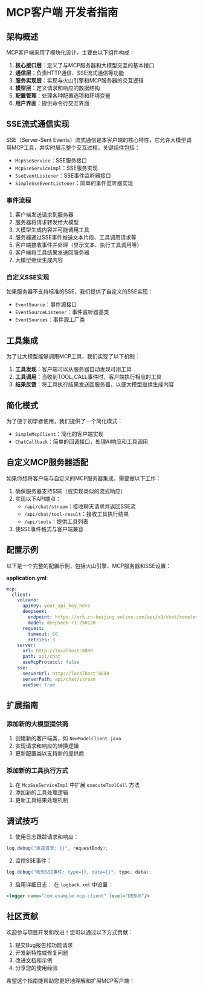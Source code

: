 # MCP客户端 开发者指南

## 架构概述

MCP客户端采用了模块化设计，主要由以下组件构成：

1. **核心接口层**：定义了与MCP服务器和大模型交互的基本接口
2. **通信层**：负责HTTP通信、SSE流式通信等功能
3. **服务实现层**：实现与火山引擎和MCP服务器的交互逻辑
4. **模型层**：定义请求和响应的数据结构
5. **配置管理**：处理各种配置选项和环境变量
6. **用户界面**：提供命令行交互界面

## SSE流式通信实现

SSE（Server-Sent Events）流式通信是本客户端的核心特性，它允许大模型调用MCP工具，并实时展示整个交互过程。关键组件包括：

- `McpSseService`：SSE服务接口
- `McpSseServiceImpl`：SSE服务实现
- `SseEventListener`：SSE事件监听器接口
- `SimpleSseEventListener`：简单的事件监听器实现

### 事件流程

1. 客户端发送请求到服务器
2. 服务器将请求转发给大模型
3. 大模型生成内容并可能调用工具
4. 服务器通过SSE事件推送文本片段、工具调用请求等
5. 客户端接收事件并处理（显示文本、执行工具调用等）
6. 客户端将工具结果发送回服务器
7. 大模型继续生成内容

### 自定义SSE实现

如果服务器不支持标准的SSE，我们提供了自定义的SSE实现：

- `EventSource`：事件源接口
- `EventSourceListener`：事件监听器基类
- `EventSources`：事件源工厂类

## 工具集成

为了让大模型能够调用MCP工具，我们实现了以下机制：

1. **工具发现**：客户端可以从服务器自动发现可用工具
2. **工具调用**：当收到TOOL_CALL事件时，客户端执行相应的工具
3. **结果反馈**：将工具执行结果发送回服务器，以便大模型继续生成内容

## 简化模式

为了便于初学者使用，我们提供了一个简化模式：

- `SimpleMcpClient`：简化的客户端实现
- `ChatCallback`：简单的回调接口，处理AI响应和工具调用

## 自定义MCP服务器适配

如果你想将客户端与自定义的MCP服务器集成，需要做以下工作：

1. 确保服务器支持SSE（或实现类似的流式响应）
2. 实现以下API端点：
   - `/api/chat/stream`：接收聊天请求并返回SSE流
   - `/api/chat/tool-result`：接收工具执行结果
   - `/api/tools`：提供工具列表
3. 使SSE事件格式与客户端兼容

## 配置示例

以下是一个完整的配置示例，包括火山引擎、MCP服务器和SSE设置：

**application.yml**:
```yaml
mcp:
  client:
    volcano:
      apiKey: your_api_key_here
      deepseek:
        endpoint: https://ark.cn-beijing.volces.com/api/v3/chat/completions
        model: deepseek-r1-250120
      request:
        timeout: 60
        retries: 3
    server:
      url: http://localhost:8080
      path: api/chat
      useMcpProtocol: false
    sse:
      serverUrl: http://localhost:8080
      serverPath: api/chat/stream
      useSse: true
```

## 扩展指南

### 添加新的大模型提供商

1. 创建新的客户端类，如 `NewModelClient.java`
2. 实现请求和响应的转换逻辑
3. 更新配置类以支持新的提供商

### 添加新的工具执行方式

1. 在 `McpSseServiceImpl` 中扩展 `executeToolCall` 方法
2. 添加新的工具处理逻辑
3. 更新工具结果处理机制

## 调试技巧

1. 使用日志跟踪请求和响应：
```java
log.debug("发送请求: {}", requestBody);
```

2. 监控SSE事件：
```java
log.debug("收到SSE事件: type={}, data={}", type, data);
```

3. 启用详细日志：
在 `logback.xml` 中设置：
```xml
<logger name="com.example.mcp.client" level="DEBUG"/>
```

## 社区贡献

欢迎参与项目开发和改进！您可以通过以下方式贡献：

1. 提交Bug报告和功能请求
2. 开发新特性或修复问题
3. 改进文档和示例
4. 分享您的使用经验

希望这个指南能帮助您更好地理解和扩展MCP客户端！ 